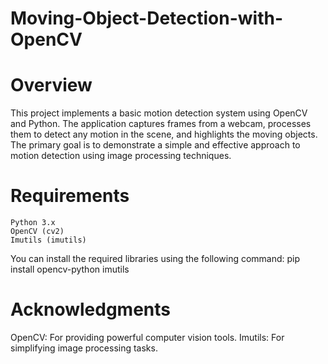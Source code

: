 # Moving-Object-Detection-with-OpenCV

# Overview

This project implements a basic motion detection system using OpenCV and Python. The application captures frames from a webcam, processes them to detect any motion in the scene, and highlights the moving objects. The primary goal is to demonstrate a simple and effective approach to motion detection using image processing techniques.

# Requirements
    Python 3.x
    OpenCV (cv2)
    Imutils (imutils)
    
You can install the required libraries using the following command:
      pip install opencv-python imutils

# Acknowledgments

  OpenCV: For providing powerful computer vision tools.
  Imutils: For simplifying image processing tasks.
